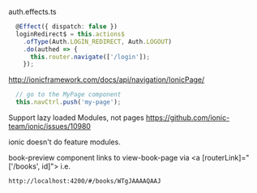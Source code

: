 auth.effects.ts

```typescript
  @Effect({ dispatch: false })
  loginRedirect$ = this.actions$
    .ofType(Auth.LOGIN_REDIRECT, Auth.LOGOUT)
    .do(authed => {
      this.router.navigate(['/login']);
    });
```

http://ionicframework.com/docs/api/navigation/IonicPage/

```typescript
  // go to the MyPage component
  this.navCtrl.push('my-page');
  ```

Support lazy loaded Modules, not pages
https://github.com/ionic-team/ionic/issues/10980


ionic doesn't do feature modules.


book-preview component links to view-book-page via <a [routerLink]="['/books', id]"> i.e.
```
http://localhost:4200/#/books/WTgJAAAAQAAJ
```



